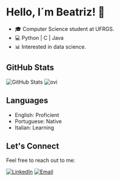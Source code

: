 # Hello, I´m Beatriz! 👋

- 🎓 Computer Science student at UFRGS.
- 💻 Python | C | Java
- 📊 Interested in data science.

## GitHub Stats

![GitHub Stats](https://github-readme-stats.vercel.app/api?username=biasoviero&show_icons=true&count_private=true&theme=dark)
<img src="https://github-readme-stats.vercel.app/api/top-langs?username=biasoviero&show_icons=true&locale=en&layout=compact&theme=dark" alt="ovi" />

## Languages

- English: Proficient
- Portuguese: Native
- Italian: Learning

## Let's Connect

Feel free to reach out to me:

[![LinkedIn](https://img.shields.io/badge/LinkedIn-Beatriz%20Soviero-blue)](https://www.linkedin.com/in/beatriz-forneck-soviero-570b5322b/)
[![Email](https://img.shields.io/badge/Email-biasoviero-red)](mailto:biasoviero@gmail.com)


